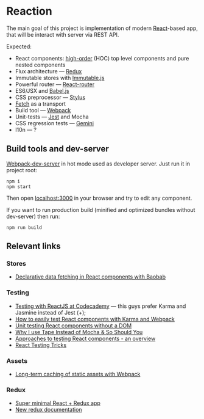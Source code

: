 # Reaction

The main goal of this project is implementation of modern [React](http://facebook.github.io/react/)-based app, that will be interact with server via REST API.

Expected:

 * React components: [high-order](https://medium.com/@dan_abramov/mixins-are-dead-long-live-higher-order-components-94a0d2f9e750) (HOC) top level components and pure nested components
 * Flux architecture — [Redux](https://github.com/gaearon/redux)
 * Immutable stores with [Immutable.js](https://facebook.github.io/immutable-js/)
 * Powerful router — [React-router](https://github.com/rackt/react-router/)
 * ES6/JSX and [Babel.js](http://babeljs.io/)
 * CSS preprocessor — [Stylus](https://learnboost.github.io/stylus/)
 * [Fetch](https://fetch.spec.whatwg.org/) as a transport
 * Build tool — [Webpack](http://webpack.github.io/)
 * Unit-tests — [Jest](https://facebook.github.io/jest/) and Mocha
 * CSS regression tests — [Gemini](https://github.com/gemini-testing/gemini)
 * l10n — ?

## Build tools and dev-server

[Webpack-dev-server](http://webpack.github.io/docs/webpack-dev-server.html) in hot mode used as developer server. Just run it in project root:

```
npm i
npm start
```

Then open [localhost:3000](http://localhost:3000/) in your browser and try to edit any component.

If you want to run production build (minified and optimized bundles without dev-server) then run:

```
npm run build
```

## Relevant links

### Stores

* [Declarative data fetching in React components with Baobab](https://medium.com/@mistadikay/declarative-data-fetching-in-react-components-with-baobab-e43184c43852)

### Testing

* [Testing with ReactJS at Codecademy](https://medium.com/about-codecademy/testing-with-reactjs-at-codecademy-2aec88cc4e36) — this guys prefer Karma and Jasmine instead of Jest (+);
* [How to easily test React components with Karma and Webpack](http://qiita.com/kimagure/items/f2d8d53504e922fe3c5c)
* [Unit testing React components without a DOM](http://simonsmith.io/unit-testing-react-components-without-a-dom/)
* [Why I use Tape Instead of Mocha & So Should You](https://medium.com/javascript-scene/why-i-use-tape-instead-of-mocha-so-should-you-6aa105d8eaf4)
* [Approaches to testing React components - an overview](http://reactkungfu.com/2015/07/approaches-to-testing-react-components-an-overview/)
* [React Testing Tricks](http://react.rocks/blog/post/react-testing-tricks/)

### Assets

* [Long-term caching of static assets with Webpack](https://medium.com/@okonetchnikov/long-term-caching-of-static-assets-with-webpack-1ecb139adb95)

### Redux

* [Super minimal React + Redux app](https://gist.github.com/gaearon/074b0905337a6a835d82)
* [New redux documentation](http://gaearon.github.io/redux/)
